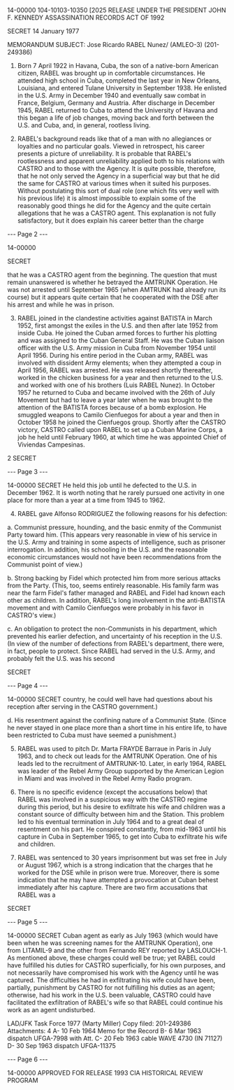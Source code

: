 14-00000
104-10103-10350 [2025 RELEASE UNDER THE PRESIDENT JOHN F. KENNEDY ASSASSINATION RECORDS ACT OF 1992

SECRET
14 January 1977

MEMORANDUM
SUBJECT: Jose Ricardo RABEL Nunez/ (AMLEO-3) (201-249386)

1. Born 7 April 1922 in Havana, Cuba, the son of a native-born American citizen, RABEL was brought up in comfortable circumstances. He attended high school in Cuba, completed the last year in New Orleans, Louisiana, and entered Tulane University in September 1938. He enlisted in the U.S. Army in December 1940 and eventually saw combat in France, Belgium, Germany and Austria. After discharge in December 1945, RABEL returned to Cuba to attend the University of Havana and this began a life of job changes, moving back and forth between the U.S. and Cuba, and, in general, rootless living.

2. RABEL's background reads like that of a man with no allegiances or loyalties and no particular goals. Viewed in retrospect, his career presents a picture of unreliability. It is probable that RABEL's rootlessness and apparent unreliability applied both to his relations with CASTRO and to those with the Agency. It is quite possible, therefore, that he not only served the Agency in a superficial way but that he did the same for CASTRO at various times when it suited his purposes. Without postulating this sort of dual role (one which fits very well with his previous life) it is almost impossible to explain some of the reasonably good things he did for the Agency and the quite certain allegations that he was a CASTRO agent. This explanation is not fully satisfactory, but it does explain his career better than the charge

--- Page 2 ---

14-00000

SECRET

that he was a CASTRO agent from the beginning. The question that must remain unanswered is whether he betrayed the AMTRUNK Operation. He was not arrested until September 1965 (when AMTRUNK had already run its course) but it appears quite certain that he cooperated with the DSE after his arrest and while he was in prison.

3. RABEL joined in the clandestine activities against BATISTA in March 1952, first amongst the exiles in the U.S. and then after late 1952 from inside Cuba. He joined the Cuban armed forces to further his plotting and was assigned to the Cuban General Staff. He was the Cuban liaison officer with the U.S. Army mission in Cuba from November 1954 until April 1956. During his entire period in the Cuban army, RABEL was involved with dissident Army elements; when they attempted a coup in April 1956, RABEL was arrested. He was released shortly thereafter, worked in the chicken business for a year and then returned to the U.S. and worked with one of his brothers (Luis RABEL Nunez). In October 1957 he returned to Cuba and became involved with the 26th of July Movement but had to leave a year later when he was brought to the attention of the BATISTA forces because of a bomb explosion. He smuggled weapons to Camilo Cienfuegos for about a year and then in October 1958 he joined the Cienfuegos group. Shortly after the CASTRO victory, CASTRO called upon RABEL to set up a Cuban Marine Corps, a job he held until February 1960, at which time he was appointed Chief of Viviendas Campesinas.

2
SECRET

--- Page 3 ---

14-00000
SECRET
He held this job until he defected to the U.S. in December 1962. It is worth noting that he rarely pursued one activity in one place for more than a year at a time from 1945 to 1962.

4. RABEL gave Alfonso RODRIGUEZ the following reasons for his defection:

a. Communist pressure, hounding, and the basic enmity of the Communist Party toward him. (This appears very reasonable in view of his service in the U.S. Army and training in some aspects of intelligence, such as prisoner interrogation. In addition, his schooling in the U.S. and the reasonable economic circumstances would not have been recommendations from the Communist point of view.)

b. Strong backing by Fidel which protected him from more serious attacks from the Party. (This, too, seems entirely reasonable. His family farm was near the farm Fidel's father managed and RABEL and Fidel had known each other as children. In addition, RABEL's long involvement in the anti-BATISTA movement and with Camilo Cienfuegos were probably in his favor in CASTRO's view.)

c. An obligation to protect the non-Communists in his department, which prevented his earlier defection, and uncertainty of his reception in the U.S. (In view of the number of defections from RABEL's department, there were, in fact, people to protect. Since RABEL had served in the U.S. Army, and probably felt the U.S. was his second

SECRET

--- Page 4 ---

14-00000
SECRET
country, he could well have had questions about his reception after serving in the CASTRO government.)

d. His resentment against the confining nature of a Communist State. (Since he never stayed in one place more than a short time in his entire life, to have been restricted to Cuba must have seemed a punishment.)

5. RABEL was used to pitch Dr. Marta FRAYDE Barraue in Paris in July 1963, and to check out leads for the AMTRUNK Operation. One of his leads led to the recruitment of AMTRUNK-10. Later, in early 1964, RABEL was leader of the Rebel Army Group supported by the American Legion in Miami and was involved in the Rebel Army Radio program.

6. There is no specific evidence (except the accusations below) that RABEL was involved in a suspicious way with the CASTRO regime during this period, but his desire to exfiltrate his wife and children was a constant source of difficulty between him and the Station. This problem led to his eventual termination in July 1964 and to a great deal of resentment on his part. He conspired constantly, from mid-1963 until his capture in Cuba in September 1965, to get into Cuba to exfiltrate his wife and children.

7. RABEL was sentenced to 30 years imprisonment but was set free in July or August 1967, which is a strong indication that the charges that he worked for the DSE while in prison were true. Moreover, there is some indication that he may have attempted a provocation at Cuban behest immediately after his capture. There are two firm accusations that RABEL was a

SECRET

--- Page 5 ---

14-00000
SECRET
Cuban agent as early as July 1963 (which would have been when he was screening names for the AMTRUNK Operation), one from LITAMIL-9 and the other from Fernando REY reported by LASLOUCH-1. As mentioned above, these charges could well be true; yet RABEL could have fulfilled his duties for CASTRO superficially, for his own purposes, and not necessarily have compromised his work with the Agency until he was captured. The difficulties he had in exfiltrating his wife could have been, partially, punishment by CASTRO for not fulfilling his duties as an agent; otherwise, had his work in the U.S. been valuable, CASTRO could have facilitated the exfiltration of RABEL's wife so that RABEL could continue his work as an agent undisturbed.

LAD/JFK Task Force 1977 (Marty Miller)
Copy filed: 201-249386
Attachments: 4
A- 10 Feb 1964 Memo for the Record
B- 6 Mar 1963 dispatch UFGA-7998 with Att.
C- 20 Feb 1963 cable WAVE 4730 (IN 71127)
D- 30 Sep 1963 dispatch UFGA-11375

--- Page 6 ---

14-00000
APPROVED FOR RELEASE 1993
CIA HISTORICAL REVIEW PROGRAM
